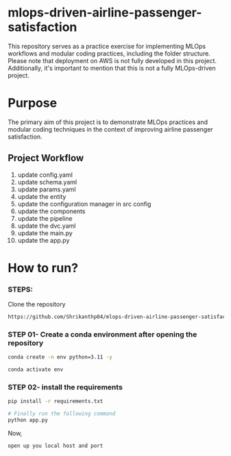 # mlops-driven-airline-passenger-satisfaction
This repository serves as a practice exercise for implementing MLOps workflows and modular coding practices, including the folder structure. Please note that deployment on AWS is not fully developed in this project. Additionally, it's important to mention that this is not a fully MLOps-driven project.

# Purpose
The primary aim of this project is to demonstrate MLOps practices and modular coding techniques in the context of improving airline passenger satisfaction.

## Project Workflow

1. update config.yaml
2. update schema.yaml
3. update params.yaml
4. update the entity
5. update the configuration manager in src config
6. update the components
7. update the pipeline
8. update the dvc.yaml
9. update the main.py
10. update the app.py


# How to run?
### STEPS:

Clone the repository

```bash
https://github.com/Shrikanthp04/mlops-driven-airline-passenger-satisfaction
```
### STEP 01- Create a conda environment after opening the repository

```bash
conda create -n env python=3.11 -y
```

```bash
conda activate env
```


### STEP 02- install the requirements
```bash
pip install -r requirements.txt
```


```bash
# Finally run the following command
python app.py
```

Now,
```bash
open up you local host and port
```
